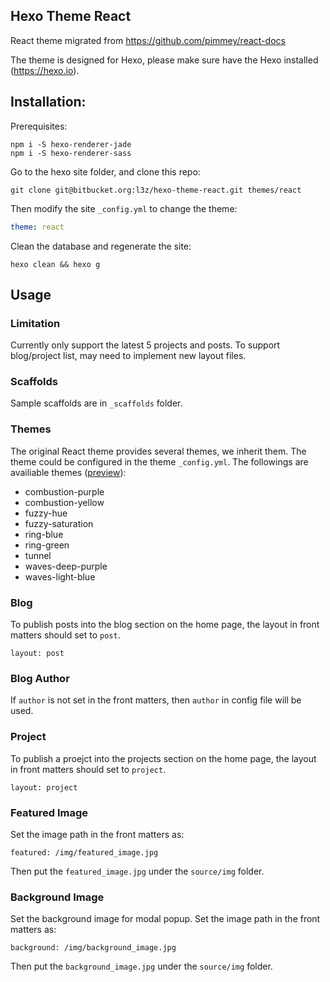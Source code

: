 Hexo Theme React
---------------------

React theme migrated from https://github.com/pimmey/react-docs

The theme is designed for Hexo, please make sure have the Hexo installed (https://hexo.io).

## Installation:

Prerequisites:

```
npm i -S hexo-renderer-jade
npm i -S hexo-renderer-sass
```

Go to the hexo site folder, and clone this repo:

```
git clone git@bitbucket.org:l3z/hexo-theme-react.git themes/react
```

Then modify the site `_config.yml` to change the theme:

```yml
theme: react
```

Clean the database and regenerate the site:

```
hexo clean && hexo g
```

## Usage

### Limitation

Currently only support the latest 5 projects and posts. To support blog/project list, may need to implement new layout files.

### Scaffolds

Sample scaffolds are in `_scaffolds` folder.

### Themes

The original React theme provides several themes, we inherit them. The theme could be configured in the theme `_config.yml`. The followings are availiable themes ([preview](http://react.pimmey.com/)):
* combustion-purple
* combustion-yellow
* fuzzy-hue
* fuzzy-saturation
* ring-blue
* ring-green
* tunnel
* waves-deep-purple
* waves-light-blue

### Blog

To publish posts into the blog section on the home page, the layout in front matters should set to `post`.

```
layout: post
```

### Blog Author

If `author` is not set in the front matters, then `author` in config file will be used.

### Project

To publish a proejct into the projects section on the home page, the layout in front matters should set to `project`.

```
layout: project
```

### Featured Image

Set the image path in the front matters as:

```
featured: /img/featured_image.jpg
```

Then put the `featured_image.jpg` under the `source/img` folder.

### Background Image

Set the background image for modal popup. Set the image path in the front matters as:

```
background: /img/background_image.jpg
```

Then put the `background_image.jpg` under the `source/img` folder.
